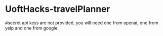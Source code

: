 # UoftHacks-travelPlanner

#secret api keys are not provided, you will need one from openai, one from yelp and one from google
